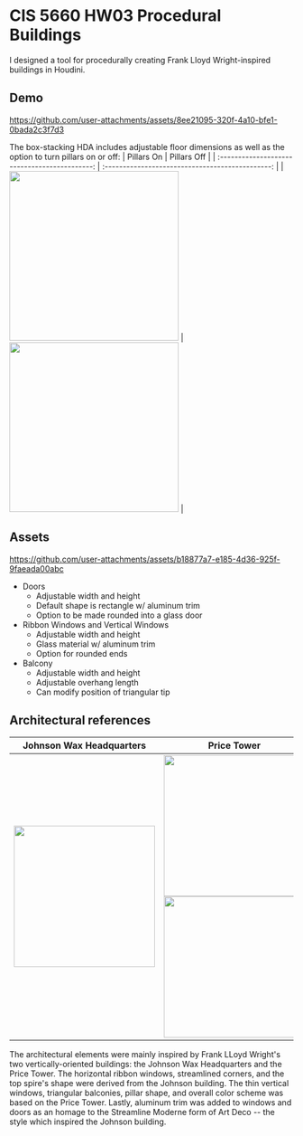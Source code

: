# CIS 5660 HW03 Procedural Buildings

I designed a tool for procedurally creating Frank Lloyd Wright-inspired buildings in Houdini.

## Demo

https://github.com/user-attachments/assets/8ee21095-320f-4a10-bfe1-0bada2c3f7d3

The box-stacking HDA includes adjustable floor dimensions as well as the option to turn pillars on or off:
| Pillars On | Pillars Off |
| :-------------------------------------------: | :----------------------------------------------: |
| <image src="./assets/pillars.png" height=300> | <image src="./assets/streamline.png" height=300> |

## Assets

https://github.com/user-attachments/assets/b18877a7-e185-4d36-925f-9faeada00abc

- Doors
  - Adjustable width and height
  - Default shape is rectangle w/ aluminum trim
  - Option to be made rounded into a glass door
- Ribbon Windows and Vertical Windows
  - Adjustable width and height
  - Glass material w/ aluminum trim
  - Option for rounded ends
- Balcony
  - Adjustable width and height
  - Adjustable overhang length
  - Can modify position of triangular tip

## Architectural references

|                                         Johnson Wax Headquarters                                         |                                               Price Tower                                                |
| :------------------------------------------------------------------------------------------------------: | :------------------------------------------------------------------------------------------------------: |
| <image src="https://github.com/user-attachments/assets/dc44c3f5-cede-4752-bfc6-dd73a5e4e9e9" height=250> | <image src="https://github.com/user-attachments/assets/4667959b-5144-493f-ab51-101ce81aac5e" height=250> <image src="https://github.com/user-attachments/assets/978d3075-1322-4164-b767-1ecb61bf2cf0" height=250> |

The architectural elements were mainly inspired by Frank LLoyd Wright's two vertically-oriented buildings: the Johnson Wax Headquarters and the Price Tower.
The horizontal ribbon windows, streamlined corners, and the top spire's shape were derived from the Johnson building.
The thin vertical windows, triangular balconies, pillar shape, and overall color scheme was based on the Price Tower.
Lastly, aluminum trim was added to windows and doors as an homage to the Streamline Moderne form of Art Deco -- the style which inspired the Johnson building.
